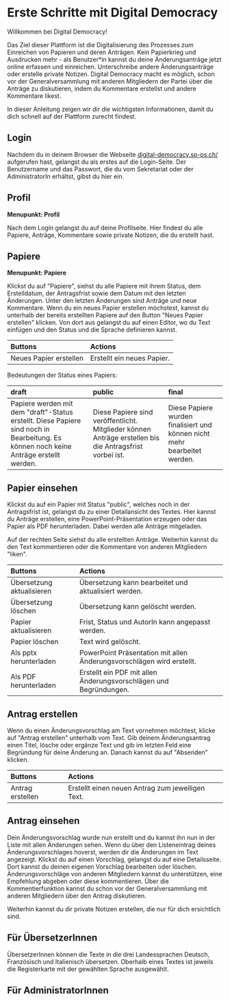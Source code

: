 # Erste Schritte mit Digital Democracy

Willkommen bei Digital Democracy! 

Das Ziel dieser Plattform ist die Digitalisierung des Prozesses zum Einreichen von Papieren und deren Anträgen. Kein Papierkrieg und Ausdrucken mehr - als Benutzer&#42;in kannst du deine Änderungsanträge jetzt online erfassen und einreichen. Unterschreibe andere Änderungsanträge oder erstelle private Notizen. Digital Democracy macht es möglich, schon vor der Generalversammlung mit anderen Mitgliedern der Partei über die Anträge zu diskutieren, indem du Kommentare erstellst und andere Kommentare likest.

In dieser Anleitung zeigen wir dir die wichtigsten Informationen, damit du dich schnell auf der Plattform zurecht findest. 


## Login

Nachdem du in deinem Browser die Webseite [digital-democracy.sp-ps.ch/](https://digital-democracy.sp-ps.ch/)  aufgerufen hast, gelangst du als erstes auf die Login-Seite. Der Benutzername und das Passwort, die du vom Sekretariat oder der AdministratorIn erhältst, gibst du hier ein.


## Profil
**Menupunkt: Profil**

Nach dem Login gelangst du auf deine Profilseite. Hier findest du alle Papiere, Anträge, Kommentare sowie private Notizen, die du erstellt hast.


## Papiere
**Menupunkt: Papiere**

Klickst du auf "Papiere", siehst du alle Papiere mit ihrem Status, dem Erstelldatum, der Antragsfrist sowie dem Datum mit den letzten Änderungen. Unter den letzten Änderungen sind Anträge und neue Kommentare. Wenn du ein neues Papier erstellen möchstest, kannst du unterhalb der bereits erstellten Papiere auf den Button "Neues Papier erstellen" klicken. 
Von dort aus gelangst du auf einen Editor, wo du Text einfügen und den Status und die Sprache definieren kannst.

| Buttons         | Actions       | 
|:-------------- |:--------------| 
| Neues Papier erstellen     | Erstellt ein neues Papier. |

Bedeutungen der Status eines Papiers: 

| draft | public | final |
| :--- | :--- | :---| 
Papiere werden mit dem "draft"-Status erstellt. Diese Papiere sind noch in Bearbeitung. Es können noch keine Anträge erstellt werden. | Diese Papiere sind veröffentlicht. Mitglieder können Anträge erstellen bis die Antragsfrist vorbei ist. | Diese Papiere wurden finalisiert und können nicht mehr bearbeitet werden.


## Papier einsehen
Klickst du auf ein Papier mit Status "public", welches noch in der Antragsfrist ist, gelangst du zu einer Detailansicht des Textes. Hier kannst du Anträge erstellen, eine PowerPoint-Präsentation erzeugen oder das Papier als PDF herunterladen. Dabei werden alle Anträge mitgeladen.

Auf der rechten Seite siehst du alle erstellten Anträge. Weiterhin kannst du den Text kommentieren oder die Kommentare von anderen Mitgliedern "liken".


| Buttons        | Actions       | 
|:-------------- |:--------------| 
| Übersetzung aktualisieren       | Übersetzung kann bearbeitet und aktualisiert werden. |
| Übersetzung löschen      | Übersetzung kann gelöscht werden. |
| Papier aktualisieren    | Frist, Status und AutorIn kann angepasst werden.|
| Papier löschen   | Text wird gelöscht. |
| Als pptx herunterladen   | PowerPoint Präsentation mit allen Änderungsvorschlägen wird erstellt. |
| Als PDF herunterladen   | Erstellt ein PDF mit allen Änderungsvorschlägen und Begründungen. |

## Antrag erstellen

Wenn du einen Änderungsvorschlag am Text vornehmen möchtest, klicke auf "Antrag erstellen" unterhalb vom Text. Gib deinem Änderungsantrag einen Titel, lösche oder ergänze Text und gib im letzten Feld eine Begründung für deine Änderung an. Danach kannst du auf "Absenden" klicken.

| Buttons        | Actions       | 
|:-------------- |:--------------| 
| Antrag erstellen    | Erstellt einen neuen Antrag zum jeweiligen Text. |

## Antrag einsehen
Dein Änderungsvorschlag wurde nun erstellt und du kannst ihn nun in der Liste mit allen Änderungen sehen. Wenn du über den Listeneintrag deines Änderungsvorschlages hoverst, werden dir die Änderungen im Text angezeigt. 
Klickst du auf einen Vorschlag, gelangst du auf eine Detailsseite. Dort kannst du deinen eigenen Vorschlag bearbeiten oder löschen. Änderungsvorschläge von anderen Mitgliedern kannst du unterstützen, eine Empfehlung abgeben oder diese kommentieren. 
Über die Kommentierfunktion kannst du schon vor der Generalversammlung mit anderen Mitgliedern über den Antrag diskutieren.

Weiterhin kannst du dir private Notizen erstellen, die nur für dich ersichtlich sind.

## Für ÜbersetzerInnen
ÜbersetzerInnen können die Texte in die drei Landessprachen Deutsch, Französisch und Italienisch übersetzen. Oberhalb eines Textes ist jeweils die
Registerkarte mit der gewählten Sprache ausgewählt. 


## Für AdministratorInnen